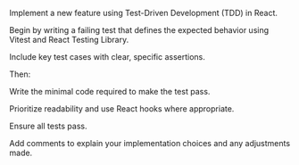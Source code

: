 Implement a new feature using Test-Driven Development (TDD) in React.

Begin by writing a failing test that defines the expected behavior using Vitest and React Testing Library.

Include key test cases with clear, specific assertions.

Then:

Write the minimal code required to make the test pass.

Prioritize readability and use React hooks where appropriate.

Ensure all tests pass.

Add comments to explain your implementation choices and any adjustments made.
